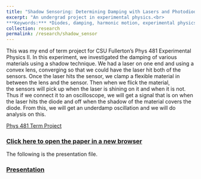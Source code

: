 ```yaml
---
title: "Shadow Sensoring: Determining Damping with Lasers and Photodiodes (2012)"
excerpt: "An undergrad project in experimental physics.<br> 
***Keywords:*** *Diodes, damping, harmonic motion, experimental physics, undegrad*" #add this to add an image inside the "" <br/><img src='R001_padic/500x300.png'>" #add this to add an image inside the "" <br/><img src='R001_padic/500x300.png'>
collection: research
permalink: /research/shadow_sensor
---
```


This was my end of term project for CSU Fullerton’s Phys 481 Experimental Physics II. In this experiment, we investigated the damping of various materials using a shadow technique. We had a laser on one end and using a convex lens, converging so that we could have the laser hit both of the sensors. Once the laser hits the sensor, we clamp a flexible material in between the lens and the sensor. Then when we flick the material, the sensors will pick up when the laser is shining on it and when it is not. Thus if we connect it to an oscilloscope, we will get a signal that is on when the laser hits the diode and off when the shadow of the material covers the diode. From this, we will get an underdamp oscillation and we will do analysis on this.

[Phys 481 Term Project](R002_shadow_sensor/Phys_481_Term_Project_Shadow.pdf)
### [Click here to open the paper in a new browser](R002_shadow_sensor/Phys_481_Term_Project_Shadow.pdf)
<object data="R002_shadow_sensor/Phys_481_Term_Project_Shadow.pdf#view=fitH" width="1000" height="1000" type='application/pdf'></object>


The following is the presentation file.

### [Presentation](R002_shadow_sensor/Phys_481_Term_Project_Shadow_Presentation.pdf)
